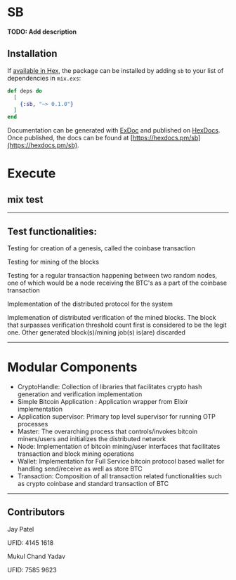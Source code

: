 # SB

**TODO: Add description**

## Installation

If [available in Hex](https://hex.pm/docs/publish), the package can be installed
by adding `sb` to your list of dependencies in `mix.exs`:

```elixir
def deps do
  [
    {:sb, "~> 0.1.0"}
  ]
end
```

Documentation can be generated with [ExDoc](https://github.com/elixir-lang/ex_doc)
and published on [HexDocs](https://hexdocs.pm). Once published, the docs can
be found at [https://hexdocs.pm/sb](https://hexdocs.pm/sb).

# Execute

## mix test

---

## Test functionalities:

Testing for creation of a genesis, called the coinbase transaction

Testing for mining of the blocks

Testing for a regular transaction happening between two random nodes, one of which would be a node receiving the BTC's as a part of the coinbase transaction

Implementation of the distributed protocol for the system

Implemenation of distributed verification of the mined blocks. The block that surpasses verification threshold count first is considered to be the legit one. Other generated block(s)/mining job(s) is(are) discarded

---

# Modular Components

- CryptoHandle: Collection of libraries that facilitates crypto hash generation and verification implementation
- Simple Bitcoin Application : Application wrapper from Elixir implementation
- Application supervisor: Primary top level supervisor for running OTP processes
- Master: The overarching process that controls/invokes bitcoin miners/users and initializes the distributed network
- Node: Implementation of bitcoin mining/user interfaces that facilitates transaction and block mining operations
- Wallet: Implementation for Full Service bitcoin protocol based wallet for handling send/receive as well as store BTC
- Transaction: Composition of all transaction related functionalities such as crypto coinbase and standard transaction of BTC

---

## Contributors

Jay Patel

UFID: 4145 1618

Mukul Chand Yadav

UFID: 7585 9623
